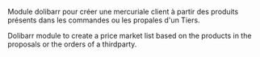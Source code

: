 Module dolibarr pour créer une mercuriale client à partir des produits présents dans les commandes ou les propales d'un Tiers.

Dolibarr module to create a price market list based on the products in the proposals or the orders of a thirdparty.
